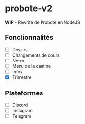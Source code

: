 # probote-v2
**WIP** - Rewrite de Probote en NodeJS

## Fonctionnalités
- [ ] Devoirs
- [ ] Changements de cours
- [ ] Notes
- [ ] Menu de la cantine
- [ ] Infos
- [X] Trimestre

## Plateformes
- [ ] Discord
- [ ] Instagram
- [ ] Telegram
